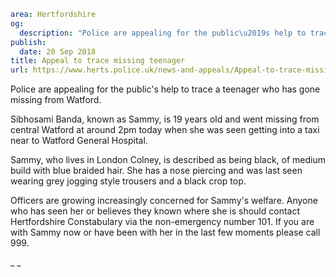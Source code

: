 ```yaml
area: Hertfordshire
og:
  description: "Police are appealing for the public\u2019s help to trace a teenager who has gone missing from Watford."
publish:
  date: 20 Sep 2018
title: Appeal to trace missing teenager
url: https://www.herts.police.uk/news-and-appeals/Appeal-to-trace-missing-teenager-1806
```

Police are appealing for the public's help to trace a teenager who has gone missing from Watford.

Sibhosami Banda, known as Sammy, is 19 years old and went missing from central Watford at around 2pm today when she was seen getting into a taxi near to Watford General Hospital.

Sammy, who lives in London Colney, is described as being black, of medium build with blue braided hair. She has a nose piercing and was last seen wearing grey jogging style trousers and a black crop top.

Officers are growing increasingly concerned for Sammy's welfare. Anyone who has seen her or believes they known where she is should contact Hertfordshire Constabulary via the non-emergency number 101. If you are with Sammy now or have been with her in the last few moments please call 999.

_ _
